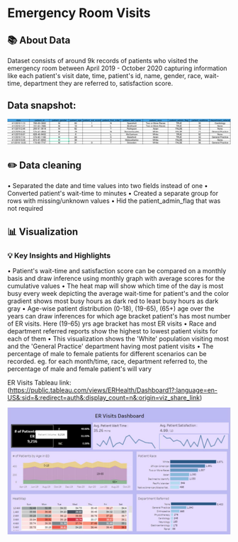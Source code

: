 #  Emergency Room Visits

## 📚 About Data
Dataset consists of around 9k records of patients who visited the emergency room between April 2019 - October 2020 capturing information like each patient's visit date, time, patient's id, name, gender, race, wait-time, department they are referred to, satisfaction score. 

## Data snapshot:
![Data Screenshot](ER_Dataset_Snapshot.png)

## ✏️ Data cleaning

•	Separated the date and time values into two fields instead of one
•	Converted patient's wait-time to minutes
•	Created a separate group for rows with missing/unknown values
•	Hid the patient_admin_flag that was not required
 

## 📊 Visualization

### 💡 Key Insights and Highlights

•	Patient's wait-time and satisfaction score can be compared on a monthly basis and draw inference using monthly graph with average scores for the cumulative values
•	The heat map will show which time of the day is most busy every week depicting the average wait-time for patient's and the color gradient shows most busy hours as dark red to least busy hours as dark gray
•	Age-wise patient distribution (0-18), (19-65), (65+) age over the years can draw inferences for which age bracket patient's has most number of ER visits. Here (19-65) yrs age bracket has most ER visits
•	Race and department referred reports show the highest to lowest patient visits for each of them
•	This visualization shows the 'White' population visiting most and the 'General Practice' department having most patient visits
•	The percentage of male to female patients for different scenarios can be recorded. eg. for each month/time, race, department referred to, the percentage of male and female patient's will vary


ER Visits Tableau link: (https://public.tableau.com/views/ERHealth/Dashboard1?:language=en-US&:sid=&:redirect=auth&:display_count=n&:origin=viz_share_link)

![Emergency Room Visits Tableau Dashboard](ER_Tableau_Dashboard_Snapshot.JPG)



